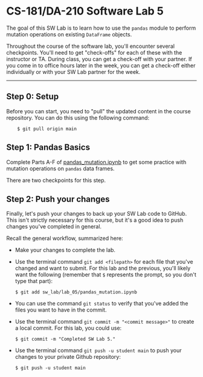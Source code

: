 # CS-181/DA-210 Software Lab 5

The goal of this SW Lab is to learn how to use the `pandas` module to perform mutation operations on existing `DataFrame` objects.

Throughout the course of the software lab, you'll encounter several checkpoints.  You'll need to get "check-offs" for each of these with the instructor or TA.  During class, you can get a check-off with your partner.  If you come in to office hours later in the week, you can get a check-off either individually or with your SW Lab partner for the week.

---

## Step 0: Setup

Before you can start, you need to "pull" the updated content in the course repository.  You can do this using the following command:

```
    $ git pull origin main
```

## Step 1: Pandas Basics

Complete Parts A-F of [pandas_mutation.ipynb](pandas_mutation.ipynb) to get some practice with mutation operations on `pandas` data frames.

There are two checkpoints for this step.

## Step 2: Push your changes

Finally, let's push your changes to back up your SW Lab code to GitHub.  This isn't strictly necessary for this course, but it's a good idea to push changes you've completed in general.

Recall the general workflow, summarized here:

- Make your changes to complete the lab.

- Use the terminal command `git add <filepath>` for each file that you've changed and want to submit.  For this lab and the previous, you'll likely want the following (remember that `$` represents the prompt, so you don't type that part):

    ```
    $ git add sw_lab/lab_05/pandas_mutation.ipynb
    ```

- You can use the command `git status` to verify that you've added the files you want to have in the commit.

- Use the terminal command `git commit -m "<commit message>"` to create a local commit.  For this lab, you could use:

    ```
    $ git commit -m "Completed SW Lab 5."
    ```

- Use the terminal command `git push -u student main` to push your changes to your private Github repository:

    ```
    $ git push -u student main
    ```